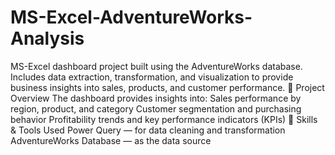 # MS-Excel-AdventureWorks-Analysis
MS-Excel dashboard project built using the AdventureWorks database. Includes data extraction, transformation, and visualization to provide business insights into sales, products, and customer performance.
🚀 Project Overview
The dashboard provides insights into:
Sales performance by region, product, and category
Customer segmentation and purchasing behavior
Profitability trends and key performance indicators (KPIs)
🧠 Skills & Tools Used
Power Query — for data cleaning and transformation
AdventureWorks Database — as the data source
